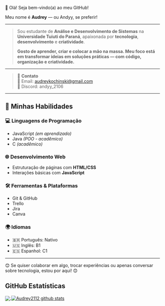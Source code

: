 👋 Olá! Seja bem-vindo(a) ao meu GitHub!

Meu nome é **Audrey** — ou Andyy, se preferir!

---

> Sou estudante de **Análise e Desenvolvimento de Sistemas** na **Universidade Tuiuti do Paraná**, apaixonada por **tecnologia**, **desenvolvimento** e **criatividade**.  
>
> **Gosto de aprender, criar e colocar a mão na massa. Meu foco está em transformar ideias em soluções práticas — com código, organização e criatividade.**

---

> 💬 **Contato**  
> 📧 Email: audreykochinski@gmail.com  
> 💬 Discord: andyy_2106  

---

## 🚀 Minhas Habilidades

### 💻 Linguagens de Programação
- JavaScript *(em aprendizado)*
- Java *(POO - acadêmico)*
- C *(acadêmico)*

### 🌐 Desenvolvimento Web
- Estruturação de páginas com **HTML/CSS**
- Interações básicas com **JavaScript**

### 🛠️ Ferramentas & Plataformas
- Git & GitHub
- Trello
- Jira
- Canva

### 🌍 Idiomas
- 🇧🇷 Português: Nativo  
- 🇺🇸 Inglês: B1  
- 🇪🇸 Espanhol: C1   

---

😊 Se quiser colaborar em algo, trocar experiências ou apenas conversar sobre tecnologia, estou por aqui! 😊


## **GitHub Estatísticas**

<a href="https://github.com/Audrey2112">
  <img align="center" src="https://github-readme-stats.vercel.app/api/top-langs/?username=Audrey2112&theme=dracula&hide_langs_below=1" />
</a>

<a href="https://github.com/Audrey2112">
 <img align="center" src="https://github-readme-stats.vercel.app/api?username=Audrey2112&show_icons=true&theme=dracula&line_height=27" alt="Audrey2112 github stats"/>
</a>
<br>



